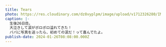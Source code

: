 ```yaml
---
title: Tears
photo: https://res.cloudinary.com/dz8vyplpm/image/upload/v1712326280/IMG_8548_l8cj4l.jpg
caption: |-
  生後26日目。
  大泣きして涙がポロポロ溢れてきた！
  パパに写真を送ったら、初めての涙だ！って喜んでたよ。
publish-date: 2024-01-26T08:08:00.000Z
---
```

